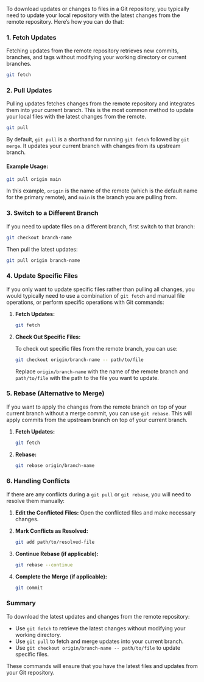 To download updates or changes to files in a Git repository, you typically need to update your local repository with the latest changes from the remote repository. Here’s how you can do that:

### 1. **Fetch Updates**

Fetching updates from the remote repository retrieves new commits, branches, and tags without modifying your working directory or current branches. 

```sh
git fetch
```

### 2. **Pull Updates**

Pulling updates fetches changes from the remote repository and integrates them into your current branch. This is the most common method to update your local files with the latest changes from the remote.

```sh
git pull
```

By default, `git pull` is a shorthand for running `git fetch` followed by `git merge`. It updates your current branch with changes from its upstream branch.

#### Example Usage:

```sh
git pull origin main
```

In this example, `origin` is the name of the remote (which is the default name for the primary remote), and `main` is the branch you are pulling from.

### 3. **Switch to a Different Branch**

If you need to update files on a different branch, first switch to that branch:

```sh
git checkout branch-name
```

Then pull the latest updates:

```sh
git pull origin branch-name
```

### 4. **Update Specific Files**

If you only want to update specific files rather than pulling all changes, you would typically need to use a combination of `git fetch` and manual file operations, or perform specific operations with Git commands:

1. **Fetch Updates:**

   ```sh
   git fetch
   ```

2. **Check Out Specific Files:**

   To check out specific files from the remote branch, you can use:

   ```sh
   git checkout origin/branch-name -- path/to/file
   ```

   Replace `origin/branch-name` with the name of the remote branch and `path/to/file` with the path to the file you want to update.

### 5. **Rebase (Alternative to Merge)**

If you want to apply the changes from the remote branch on top of your current branch without a merge commit, you can use `git rebase`. This will apply commits from the upstream branch on top of your current branch.

1. **Fetch Updates:**

   ```sh
   git fetch
   ```

2. **Rebase:**

   ```sh
   git rebase origin/branch-name
   ```

### 6. **Handling Conflicts**

If there are any conflicts during a `git pull` or `git rebase`, you will need to resolve them manually:

1. **Edit the Conflicted Files:**
   Open the conflicted files and make necessary changes.

2. **Mark Conflicts as Resolved:**

   ```sh
   git add path/to/resolved-file
   ```

3. **Continue Rebase (if applicable):**

   ```sh
   git rebase --continue
   ```

4. **Complete the Merge (if applicable):**

   ```sh
   git commit
   ```

### Summary

To download the latest updates and changes from the remote repository:
- Use `git fetch` to retrieve the latest changes without modifying your working directory.
- Use `git pull` to fetch and merge updates into your current branch.
- Use `git checkout origin/branch-name -- path/to/file` to update specific files.

These commands will ensure that you have the latest files and updates from your Git repository.
